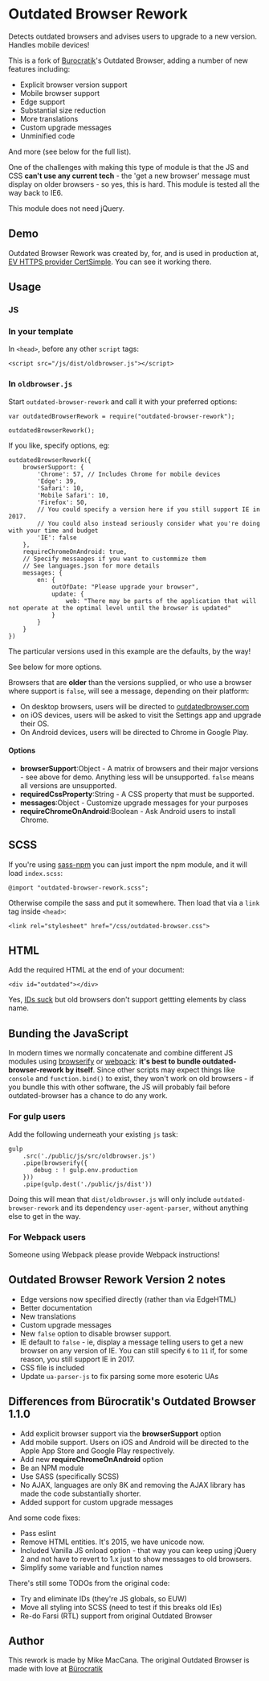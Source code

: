 # Outdated Browser Rework

Detects outdated browsers and advises users to upgrade to a new version. Handles mobile devices!

This is a fork of [Burocratik](http://www.burocratik.com)'s Outdated Browser, adding a number of new features including:

 - Explicit browser version support
 - Mobile browser support
 - Edge support
 - Substantial size reduction
 - More translations
 - Custom upgrade messages
 - Unminified code

And more (see below for the full list).

One of the challenges with making this type of module is that the JS and CSS **can't use any current tech** - the 'get a new browser' message must display on older browsers - so yes, this is hard. This module is tested all the way back to IE6.

This module does not need jQuery.

## Demo

Outdated Browser Rework was created by, for, and is used in production at, [EV HTTPS provider CertSimple](https://certsimple.com). You can see it working there.

## Usage

### JS

### In your template

In `<head>`, before any other `script` tags:

    <script src="/js/dist/oldbrowser.js"></script>

### In `oldbrowser.js`

Start `outdated-browser-rework` and call it with your preferred options:

    var outdatedBrowserRework = require("outdated-browser-rework");

    outdatedBrowserRework();

If you like, specify options, eg:

    outdatedBrowserRework({
        browserSupport: {
            'Chrome': 57, // Includes Chrome for mobile devices
            'Edge': 39,
            'Safari': 10,
            'Mobile Safari': 10,
            'Firefox': 50,
            // You could specify a version here if you still support IE in 2017.
            // You could also instead seriously consider what you're doing with your time and budget
            'IE': false
        },
        requireChromeOnAndroid: true,
        // Specify messaages if you want to custommize them
        // See languages.json for more details
        messages: {
            en: {
                outOfDate: "Please upgrade your browser",
                update: {
                    web: "There may be parts of the application that will not operate at the optimal level until the browser is updated"
                }
            }
        }
    })

The particular versions used in this example are the defaults, by the way!

See below for more options.

Browsers that are __older__ than the versions supplied, or who use a browser where support is `false`,  will see a message, depending on their platform:

 - On desktop browsers, users will be directed to [outdatedbrowser.com](http://outdatedbrowser.com)
 - on iOS devices, users will be asked to visit the Settings app and upgrade their OS.
 - On Android devices, users will be directed to Chrome in Google Play.

#### Options

 - __browserSupport__:Object - A matrix of browsers and their major versions - see above for demo. Anything less will be unsupported. `false` means all versions are unsupported.
 - __requiredCssProperty__:String - A CSS property that must be supported.
 - __messages__:Object - Customize upgrade messages for your purposes
 - __requireChromeOnAndroid__:Boolean - Ask Android users to install Chrome.

## SCSS

If you're using [sass-npm](https://www.npmjs.com/package/sass-npm) you can just import the npm module, and it will load `index.scss`:

    @import "outdated-browser-rework.scss";

Otherwise compile the sass and put it somewhere. Then load that via a `link` tag inside `<head>`:

    <link rel="stylesheet" href="/css/outdated-browser.css">

## HTML

Add the required HTML at the end of your document:

    <div id="outdated"></div>

Yes, [IDs suck](http://2ality.com/2012/08/ids-are-global.html) but old browsers don't support gettting elements by class name.

## Bunding the JavaScript

In modern times we normally concatenate and combine different JS modules using [browserify](http://browserify.org/) or [webpack](https://webpack.js.org/): **it's best to bundle outdated-browser-rework by itself**. Since other scripts may expect things like `console` and `function.bind()` to exist, they won't work on old browsers - if you bundle this with other software, the JS will probably fail before outdated-browser has a chance to do any work.

### For gulp users

Add the following underneath your existing `js` task:

    gulp
	    .src('./public/js/src/oldbrowser.js')
	    .pipe(browserify({
	       debug : ! gulp.env.production
	    }))
	    .pipe(gulp.dest('./public/js/dist'))

Doing this will mean that `dist/oldbrowser.js` will only include `outdated-browser-rework` and its dependency `user-agent-parser`, without anything else to get in the way.

### For Webpack users

Someone using Webpack please provide Webpack instructions!

## Outdated Browser Rework Version 2 notes 
 
 - Edge versions now specified directly (rather than via EdgeHTML)
 - Better documentation
 - New translations
 - Custom upgrade messages
 - New `false` option to disable browser support.
 - IE default to `false` - ie, display a message telling users to get a new browser on any version of IE. You can still specify `6` to `11` if, for some reason, you still support IE in 2017. 
 - CSS file is included
 - Update `ua-parser-js` to fix parsing some more esoteric UAs 

## Differences from Bürocratik's Outdated Browser 1.1.0

 - Add explicit browser support via the __browserSupport__ option
 - Add mobile support. Users on iOS and Android will be directed to the Apple App Store and Google Play respectively.
 - Add new __requireChromeOnAndroid__ option
 - Be an NPM module
 - Use SASS (specifically SCSS)
 - No AJAX, languages are only 8K and removing the AJAX library has made the code substantially shorter.
 - Added support for custom upgrade messages

And some code fixes:

 - Pass eslint
 - Remove HTML entities. It's 2015, we have unicode now.
 - Included Vanilla JS onload option - that way you can keep using jQuery 2 and not have to revert to 1.x just to show messages to old browsers.
 - Simplify some variable and function names

There's still some TODOs from the original code:

 - Try and eliminate IDs (they're JS globals, so EUW)
 - Move all styling into SCSS (need to test if this breaks old IEs)
 - Re-do Farsi (RTL) support from original Outdated Browser

## Author

This rework is made by Mike MacCana.
The original Outdated Browser is made with love at [Bürocratik](http://burocratik.com)
